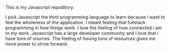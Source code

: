This is my Javascript repoditory.

I pick Javascript the third programming language to learn
because i want to feel the wholeness of the application.
I meant feeling that fullstack programming in how things work.
I love the feeling of how connected i am to my work.
Javascript has a large developer community and I love that i have tons of sources.
The feeling of having tons of resources gives me more power to strive forward.
